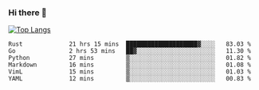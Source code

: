 ### Hi there 👋

<!--
**3Xpl0it3r/3Xpl0it3r** is a ✨ _special_ ✨ repository because its `README.md` (this file) appears on your GitHub profile.

Here are some ideas to get you started:

- 🔭 I’m currently working on ...
- 🌱 I’m currently learning ...
- 👯 I’m looking to collaborate on ...
- 🤔 I’m looking for help with ...
- 💬 Ask me about ...
- 📫 How to reach me: ...
- 😄 Pronouns: ...
- ⚡ Fun fact: ...
-->


[![Top Langs](https://github-readme-stats.vercel.app/api/top-langs/?username=3Xpl0it3r&layout=compact)](https://github.com/3Xpl0it3r/3Xpl0it3r)

<!--START_SECTION:waka-->

```text
Rust             21 hrs 15 mins  ████████████████████▓░░░░   83.03 %
Go               2 hrs 53 mins   ██▓░░░░░░░░░░░░░░░░░░░░░░   11.30 %
Python           27 mins         ▒░░░░░░░░░░░░░░░░░░░░░░░░   01.82 %
Markdown         16 mins         ▒░░░░░░░░░░░░░░░░░░░░░░░░   01.08 %
VimL             15 mins         ▒░░░░░░░░░░░░░░░░░░░░░░░░   01.03 %
YAML             12 mins         ▒░░░░░░░░░░░░░░░░░░░░░░░░   00.83 %
```

<!--END_SECTION:waka-->
